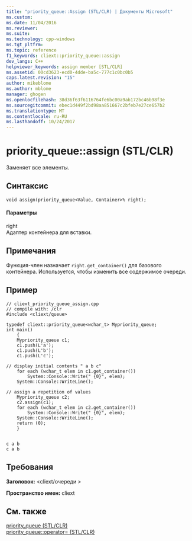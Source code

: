 ```yaml
---
title: "priority_queue::Assign (STL/CLR) | Документы Microsoft"
ms.custom: 
ms.date: 11/04/2016
ms.reviewer: 
ms.suite: 
ms.technology: cpp-windows
ms.tgt_pltfrm: 
ms.topic: reference
f1_keywords: cliext::priority_queue::assign
dev_langs: C++
helpviewer_keywords: assign member [STL/CLR]
ms.assetid: 00cd3623-ecd0-4dde-ba5c-777c1c0bc0b5
caps.latest.revision: "15"
author: mikeblome
ms.author: mblome
manager: ghogen
ms.openlocfilehash: 38d36f63f6116764fe6bc00a9ab172bc46b98f3e
ms.sourcegitcommit: ebec1d449f2bd98aa851667c2bfeb7e27ce657b2
ms.translationtype: MT
ms.contentlocale: ru-RU
ms.lasthandoff: 10/24/2017
---
```

# <a name="priorityqueueassign-stlclr"></a>priority_queue::assign (STL/CLR)
Заменяет все элементы.  
  
## <a name="syntax"></a>Синтаксис  
  
```  
void assign(priority_queue<Value, Container>% right);  
```  
  
#### <a name="parameters"></a>Параметры  
 right  
 Адаптер контейнера для вставки.  
  
## <a name="remarks"></a>Примечания  
 Функция-член назначает `right.get_container()` для базового контейнера. Используется, чтобы изменить все содержимое очереди.  
  
## <a name="example"></a>Пример  
  
```  
// cliext_priority_queue_assign.cpp   
// compile with: /clr   
#include <cliext/queue>   
  
typedef cliext::priority_queue<wchar_t> Mypriority_queue;   
int main()   
    {   
    Mypriority_queue c1;   
    c1.push(L'a');   
    c1.push(L'b');   
    c1.push(L'c');   
  
// display initial contents " a b c"   
    for each (wchar_t elem in c1.get_container())   
        System::Console::Write(" {0}", elem);   
    System::Console::WriteLine();   
  
// assign a repetition of values   
    Mypriority_queue c2;   
    c2.assign(c1);   
    for each (wchar_t elem in c2.get_container())   
        System::Console::Write(" {0}", elem);   
    System::Console::WriteLine();   
    return (0);   
    }  
  
```  
  
```Output  
c a b  
c a b  
```  
  
## <a name="requirements"></a>Требования  
 **Заголовок:** \<cliext/очереди >  
  
 **Пространство имен:** cliext  
  
## <a name="see-also"></a>См. также  
 [priority_queue (STL/CLR)](../dotnet/priority-queue-stl-clr.md)   
 [priority_queue::operator= (STL/CLR)](../dotnet/priority-queue-operator-assign-stl-clr.md)